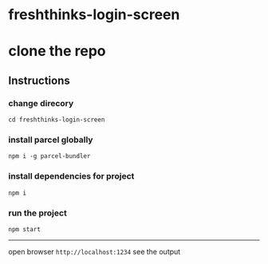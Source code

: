 # freshthinks-login-screen


# clone the repo

## Instructions

### change direcory 
`cd freshthinks-login-screen`

### install parcel globally
`npm i -g parcel-bundler`

### install dependencies for project
`npm i`

### run the project
`npm start`

----

open browser `http://localhost:1234` see the output
